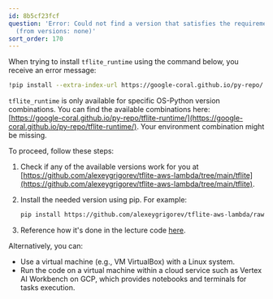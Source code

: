 ```yaml
---
id: 8b5cf23fcf
question: 'Error: Could not find a version that satisfies the requirement tflite_runtime
  (from versions: none)'
sort_order: 170
---
```


When trying to install `tflite_runtime` using the command below, you receive an error message:

```bash
!pip install --extra-index-url https://google-coral.github.io/py-repo/ tflite_runtime
```


`tflite_runtime` is only available for specific OS-Python version combinations. You can find the available combinations here: [https://google-coral.github.io/py-repo/tflite-runtime/](https://google-coral.github.io/py-repo/tflite-runtime/). Your environment combination might be missing.

To proceed, follow these steps:

1. Check if any of the available versions work for you at [https://github.com/alexeygrigorev/tflite-aws-lambda/tree/main/tflite](https://github.com/alexeygrigorev/tflite-aws-lambda/tree/main/tflite).

2. Install the needed version using pip. For example:

   ```bash
   pip install https://github.com/alexeygrigorev/tflite-aws-lambda/raw/main/tflite/tflite_runtime-2.7.0-cp38-cp38-linux_x86_64.whl
   ```

3. Reference how it's done in the lecture code [here](https://github.com/alexeygrigorev/mlbookcamp-code/blob/master/course-zoomcamp/09-serverless/code/Dockerfile#L4).

Alternatively, you can:

- Use a virtual machine (e.g., VM VirtualBox) with a Linux system.
- Run the code on a virtual machine within a cloud service such as Vertex AI Workbench on GCP, which provides notebooks and terminals for tasks execution.